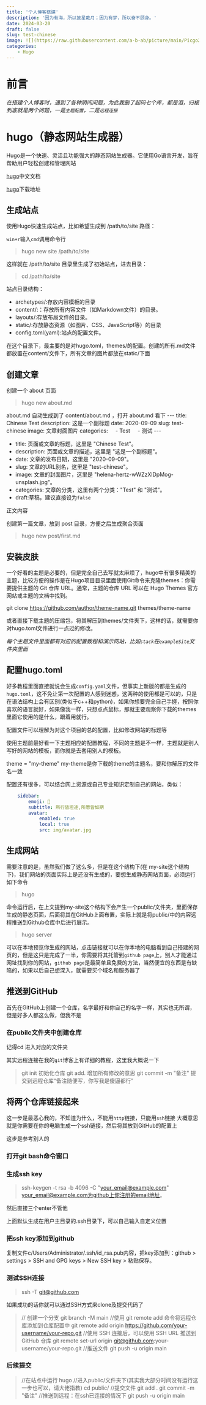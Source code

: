 ```yaml
---
title: '个人博客搭建'
description: '因为有海，所以披星戴月；因为有梦，所以奋不顾身。'
date: 2024-03-20
draft: false
slug: test-chinese
image: ![](https://raw.githubusercontent.com/a-b-ab/picture/main/Picgo202403181915672.jpeg)
categories:
    - Hugo
---
```


# 前言
*在搭建个人博客时，遇到了各种阴间问题，为此我删了起码七个库，都是泪，归根到底就是两个问题，一是`主题配置`，二是`远程连接`*

# hugo（静态网站生成器）

Hugo是一个快速、灵活且功能强大的静态网站生成器。它使用Go语言开发，旨在帮助用户轻松创建和管理网站

[hugo](https://www.gohugo.org/)中文文档

[hugo](https://github.com/gohugoio/hugo/releases)下载地址


## 生成站点
使用Hugo快速生成站点，比如希望生成到 /path/to/site 路径：

`win+r`输入`cmd`调用命令行

> hugo new site /path/to/site

这样就在 /path/to/site 目录里生成了初始站点，进去目录：

> cd /path/to/site

站点目录结构：

  - archetypes/:存放内容模板的目录
  - content/:：存放所有内容文件（如Markdown文件）的目录。
  - layouts/:存放布局文件的目录。
  - static/:存放静态资源（如图片、CSS、JavaScript等）的目录
  - config.toml(yaml):站点的配置文件。

在这个目录下，最主要的是对hugo.toml，themes/的配置。创建的所有.md文件都放置在content/文件下，所有文章的图片都放在static/下面

## 创建文章
创建一个 about 页面

> hugo new about.md

about.md 自动生成到了 content/about.md ，打开 about.md 看下
      ---
      title: Chinese Test
      description: 这是一个副标题
      date: 2020-09-09
      slug: test-chinese
      image: 文章封面图片
      categories:
          - Test
          - 测试
      ---

- title: 页面或文章的标题，这里是 "Chinese Test"。
- description: 页面或文章的描述，这里是 "这是一个副标题"。
- date: 文章的发布日期，这里是 "2020-09-09"。
- slug: 文章的URL别名，这里是 "test-chinese"。
- image: 文章的封面图片，这里是 "helena-hertz-wWZzXlDpMog-unsplash.jpg"。
- categories: 文章的分类，这里有两个分类："Test" 和 "测试"。
- draft:草稿，建议直接设为`false`

正文内容

创建第一篇文章，放到 post 目录，方便之后生成聚合页面

> hugo new post/first.md

## 安装皮肤
一个好看的主题是必要的，但是完全自己去写就太麻烦了，hugo中有很多精美的主题，比较方便的操作是在Hugo项目目录里面使用Git命令来克隆themes：你需要提供主题的 Git 仓库 URL。通常，主题的仓库 URL 可以在 Hugo Themes 官方网站或主题的文档中找到。

  git clone https://github.com/author/theme-name.git themes/theme-name

或者直接下载主题的压缩包，将其解压到themes/文件夹下，这样的话，就需要你对hugo.toml文件进行一点过的修改。

*每个主题文件里面都有对应的配置教程和演示网站，比如`stack`在`exampleSite`文件夹里面*

## 配置hugo.toml
好多教程里面直接就说会生成`config.yaml`文件，但事实上新版的都是生成的`hugo.toml`，这不免让第一次配置的人感到迷惑，这两种的使用都是可以的，只是在语法结构上会有区别(类似于c++和python)，如果你想要完全自己手搓，按照你喜欢的语言就好，如果像我一样，只想点点鼠标，那就主要观察你下载的themes里面它使用的是什么，跟着用就行。

配置文件可以理解为对这个项目的总的配置，比如修改网站的标题等

使用主题前最好看一下主题相应的配置教程，不同的主题是不一样，主题就是别人写好的网站的模板，而你就是去套用别人的模板。

  theme = "my-theme"
  my-theme是你下载的theme的主题名，要和你解压的文件名一致

配置还有很多，可以结合网上资源或自己专业知识定制自己的网站，类似：
```yaml
    sidebar:
        emoji: 🍔
        subtitle: 所行皆坦途,所愿皆如期
        avatar:
            enabled: true
            local: true
            src: img/avatar.jpg
```

## 生成网站
需要注意的是，虽然我们做了这么多，但是在这个结构下(在 my-site这个结构下)，我们网站的页面实际上是还没有生成的，要想生成静态网站页面，必须运行如下命令

> hugo

命令运行后，在上文提到my-site这个结构下会产生一个public/文件夹，里面保存生成的静态页面，后面将其在GitHub上面布置，实际上就是将public/中的内容远程推送到Github仓库中后进行展示。

> hugo server

可以在本地预览你生成的网站，点击链接就可以在你本地的电脑看到自己搭建的网页的，但是这只是完成了一半，你需要将其托管到`github page`上，别人才能通过网址找到你的网站，`github page`是最简单且免费的方法，当然便宜的东西是有缺陷的，如果以后自己想深入，就需要买个域名和服务器了

## 推送到GitHub

首先在GitHub上创建一个仓库，名字最好和你自己的名字一样，其实也无所谓，但是好多人都这么做，但我不是

### 在pubilc文件夹中创建仓库
记得cd 进入对应的文件夹

其实远程连接在我的`git`博客上有详细的教程，这里我大概说一下

> git init 初始化仓库
  git add. 增加所有修改的意思
  git commit -m "备注"  提交到远程仓库“备注随便写，你写我是傻逼都行”

## 将两个仓库链接起来
这一步是最恶心我的，不知道为什么，不能用`http`链接，只能用`ssh`链接
大概意思就是你需要在你的电脑生成一个ssh链接，然后将其放到GitHub的配置上

这步是参考别人的

### 打开git bash命令窗口

### 生成ssh key

> ssh-keygen -t rsa -b 4096 -C "your_email@example.com"
  your_email@example.com为github上你注册的email地址。

然后直接三个enter不管他

上面默认生成在用户主目录的.ssh目录下，可以自己输入自定义位置

### 把ssh key添加到github
复制文件c/Users/Administrator/.ssh/id_rsa.pub内容，把key添加到：github > settings > SSH and GPG keys > New SSH key > 粘贴保存。

### 测试SSH连接

> ssh -T git@github.com

如果成功的话你就可以通过SSH方式来clone及提交代码了

> // 创建一个分支
  git branch -M main
  //使用 git remote add 命令将远程仓库添加到仓库配置中 
  git remote add origin https://github.com/your-username/your-repo.git
  //使用 SSH 连接后，可以使用 SSH URL 推送到 GitHub 仓库
  git remote set-url origin git@github.com:your-username/your-repo.git
  //推送文件
  git push -u origin main

### 后续提交

> //在站点中运行
  hugo
  //进入public/文件夹下(其实我大部分时间没有运行这一步也可以，请大佬指教)
  cd public/
  //提交文件
  git add .
  git commit -m "备注"
  //推送到远程：在ssh已连接的情况下
  git push -u origin main
